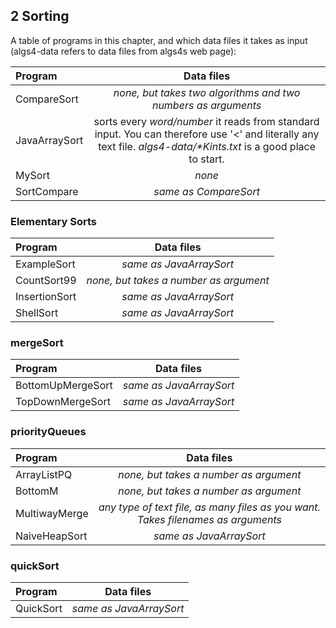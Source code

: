 ## 2 Sorting

A table of programs in this chapter, and which data files it takes as input (algs4-data refers to data files from algs4s web page):

| Program              | Data files    |
| :--------            |:-------------:|
| CompareSort          | *none, but takes two algorithms and two numbers as arguments* |
| JavaArraySort        | sorts every *word/number* it reads from standard input. You can therefore use '&lt;' and literally any text file. *algs4-data/&#42;Kints.txt* is a good place to start. |
| MySort               | *none* |
| SortCompare          | *same as CompareSort* |


### Elementary Sorts

| Program              | Data files    |
| :--------            |:-------------:|
| ExampleSort          | *same as JavaArraySort* |
| CountSort99          | *none, but takes a number as argument* |
| InsertionSort        | *same as JavaArraySort* |
| ShellSort            | *same as JavaArraySort* |

### mergeSort

| Program              | Data files    |
| :--------            |:-------------:|
| BottomUpMergeSort    | *same as JavaArraySort* |
| TopDownMergeSort     | *same as JavaArraySort* |


### priorityQueues

| Program              | Data files    |
| :--------            |:-------------:|
| ArrayListPQ          | *none, but takes a number as argument* |
| BottomM              | *none, but takes a number as argument* |
| MultiwayMerge        | *any type of text file, as many files as you want. Takes filenames as arguments* |
| NaiveHeapSort        | *same as JavaArraySort* |


### quickSort

| Program              | Data files    |
| :--------            |:-------------:|
| QuickSort            | *same as JavaArraySort* |
